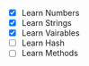 - [x] Learn Numbers
- [x] Learn Strings 
- [x] Learn Vairables 
- [ ] Learn Hash
- [ ] Learn Methods